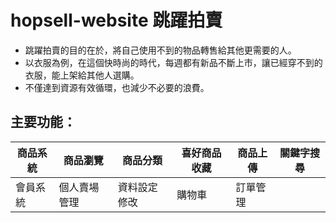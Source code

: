 # hopsell-website 跳躍拍賣

 * 跳躍拍賣的目的在於，將自己使用不到的物品轉售給其他更需要的人。
 * 以衣服為例，在這個快時尚的時代，每週都有新品不斷上市，讓已經穿不到的衣服，能上架給其他人選購。
 * 不僅達到資源有效循環，也減少不必要的浪費。

## 主要功能：

| 商品系統 | 商品瀏覽 | 商品分類 | 喜好商品收藏 | 商品上傳 | 關鍵字搜尋 |
| -------- | -------- | -------- | -------- | -------- |-------- |
| 會員系統  | 個人賣場管理 | 資料設定修改 | 購物車  | 訂單管理  |   |


